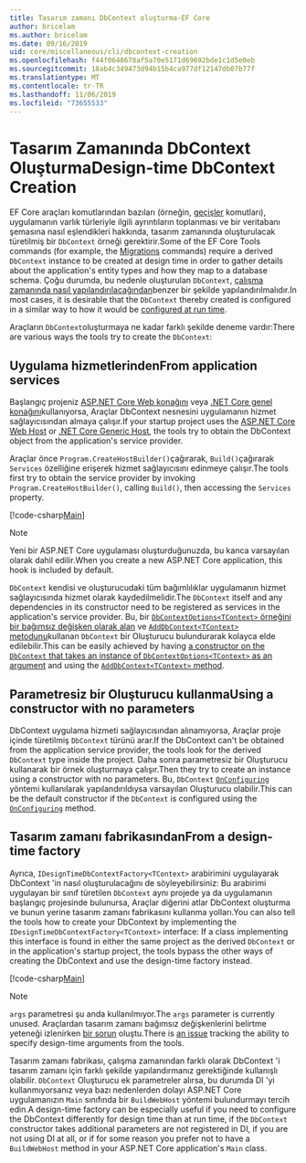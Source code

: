 ```yaml
---
title: Tasarım zamanı DbContext oluşturma-EF Core
author: bricelam
ms.author: bricelam
ms.date: 09/16/2019
uid: core/miscellaneous/cli/dbcontext-creation
ms.openlocfilehash: f44f0648678af5a70e5171d69692bde1c1d5e0eb
ms.sourcegitcommit: 18ab4c349473d94b15b4ca977df12147db07b77f
ms.translationtype: MT
ms.contentlocale: tr-TR
ms.lasthandoff: 11/06/2019
ms.locfileid: "73655533"
---
```

# <a name="design-time-dbcontext-creation"></a><span data-ttu-id="158be-102">Tasarım Zamanında DbContext Oluşturma</span><span class="sxs-lookup"><span data-stu-id="158be-102">Design-time DbContext Creation</span></span>

<span data-ttu-id="158be-103">EF Core araçları komutlarından bazıları (örneğin, [geçişler][1] komutları), uygulamanın varlık türleriyle ilgili ayrıntıların toplanması ve bir veritabanı şemasına nasıl eşlendikleri hakkında, tasarım zamanında oluşturulacak türetilmiş bir `DbContext` örneği gerektirir.</span><span class="sxs-lookup"><span data-stu-id="158be-103">Some of the EF Core Tools commands (for example, the [Migrations][1] commands) require a derived `DbContext` instance to be created at design time in order to gather details about the application's entity types and how they map to a database schema.</span></span> <span data-ttu-id="158be-104">Çoğu durumda, bu nedenle oluşturulan `DbContext`, [çalışma zamanında nasıl yapılandırılacağından][2]benzer bir şekilde yapılandırılmalıdır.</span><span class="sxs-lookup"><span data-stu-id="158be-104">In most cases, it is desirable that the `DbContext` thereby created is configured in a similar way to how it would be [configured at run time][2].</span></span>

<span data-ttu-id="158be-105">Araçların `DbContext`oluşturmaya ne kadar farklı şekilde deneme vardır:</span><span class="sxs-lookup"><span data-stu-id="158be-105">There are various ways the tools try to create the `DbContext`:</span></span>

## <a name="from-application-services"></a><span data-ttu-id="158be-106">Uygulama hizmetlerinden</span><span class="sxs-lookup"><span data-stu-id="158be-106">From application services</span></span>

<span data-ttu-id="158be-107">Başlangıç projeniz [ASP.NET Core Web konağını][3] veya [.NET Core genel konağını][4]kullanıyorsa, Araçlar DbContext nesnesini uygulamanın hizmet sağlayıcısından almaya çalışır.</span><span class="sxs-lookup"><span data-stu-id="158be-107">If your startup project uses the [ASP.NET Core Web Host][3] or [.NET Core Generic Host][4], the tools try to obtain the DbContext object from the application's service provider.</span></span>

<span data-ttu-id="158be-108">Araçlar önce `Program.CreateHostBuilder()`çağırarak, `Build()`çağırarak `Services` özelliğine erişerek hizmet sağlayıcısını edinmeye çalışır.</span><span class="sxs-lookup"><span data-stu-id="158be-108">The tools first try to obtain the service provider by invoking `Program.CreateHostBuilder()`, calling `Build()`, then accessing the `Services` property.</span></span>

[!code-csharp[Main](../../../../samples/core/Miscellaneous/CommandLine/ApplicationService.cs)]

> [!NOTE]
> <span data-ttu-id="158be-109">Yeni bir ASP.NET Core uygulaması oluşturduğunuzda, bu kanca varsayılan olarak dahil edilir.</span><span class="sxs-lookup"><span data-stu-id="158be-109">When you create a new ASP.NET Core application, this hook is included by default.</span></span>

<span data-ttu-id="158be-110">`DbContext` kendisi ve oluşturucudaki tüm bağımlılıklar uygulamanın hizmet sağlayıcısında hizmet olarak kaydedilmelidir.</span><span class="sxs-lookup"><span data-stu-id="158be-110">The `DbContext` itself and any dependencies in its constructor need to be registered as services in the application's service provider.</span></span> <span data-ttu-id="158be-111">Bu, bir [`DbContextOptions<TContext>` örneğini bir bağımsız değişken olarak alan][5] ve [`AddDbContext<TContext>` metodunu][6]kullanan `DbContext` bir Oluşturucu bulundurarak kolayca elde edilebilir.</span><span class="sxs-lookup"><span data-stu-id="158be-111">This can be easily achieved by having [a constructor on the `DbContext` that takes an instance of `DbContextOptions<TContext>` as an argument][5] and using the [`AddDbContext<TContext>` method][6].</span></span>

## <a name="using-a-constructor-with-no-parameters"></a><span data-ttu-id="158be-112">Parametresiz bir Oluşturucu kullanma</span><span class="sxs-lookup"><span data-stu-id="158be-112">Using a constructor with no parameters</span></span>

<span data-ttu-id="158be-113">DbContext uygulama hizmeti sağlayıcısından alınamıyorsa, Araçlar proje içinde türetilmiş `DbContext` türünü arar.</span><span class="sxs-lookup"><span data-stu-id="158be-113">If the DbContext can't be obtained from the application service provider, the tools look for the derived `DbContext` type inside the project.</span></span> <span data-ttu-id="158be-114">Daha sonra parametresiz bir Oluşturucu kullanarak bir örnek oluşturmaya çalışır.</span><span class="sxs-lookup"><span data-stu-id="158be-114">Then they try to create an instance using a constructor with no parameters.</span></span> <span data-ttu-id="158be-115">Bu, `DbContext` [`OnConfiguring`][7] yöntemi kullanılarak yapılandırıldıysa varsayılan Oluşturucu olabilir.</span><span class="sxs-lookup"><span data-stu-id="158be-115">This can be the default constructor if the `DbContext` is configured using the [`OnConfiguring`][7] method.</span></span>

## <a name="from-a-design-time-factory"></a><span data-ttu-id="158be-116">Tasarım zamanı fabrikasından</span><span class="sxs-lookup"><span data-stu-id="158be-116">From a design-time factory</span></span>

<span data-ttu-id="158be-117">Ayrıca, `IDesignTimeDbContextFactory<TContext>` arabirimini uygulayarak DbContext 'in nasıl oluşturulacağını de söyleyebilirsiniz: Bu arabirimi uygulayan bir sınıf türetilen `DbContext` aynı projede ya da uygulamanın başlangıç projesinde bulunursa, Araçlar diğerini atlar DbContext oluşturma ve bunun yerine tasarım zamanı fabrikasını kullanma yolları.</span><span class="sxs-lookup"><span data-stu-id="158be-117">You can also tell the tools how to create your DbContext by implementing the `IDesignTimeDbContextFactory<TContext>` interface: If a class implementing this interface is found in either the same project as the derived `DbContext` or in the application's startup project, the tools bypass the other ways of creating the DbContext and use the design-time factory instead.</span></span>

[!code-csharp[Main](../../../../samples/core/Miscellaneous/CommandLine/BloggingContextFactory.cs)]

> [!NOTE]
> <span data-ttu-id="158be-118">`args` parametresi şu anda kullanılmıyor.</span><span class="sxs-lookup"><span data-stu-id="158be-118">The `args` parameter is currently unused.</span></span> <span data-ttu-id="158be-119">Araçlardan tasarım zamanı bağımsız değişkenlerini belirtme yeteneği izlenirken [bir sorun][8] oluştu.</span><span class="sxs-lookup"><span data-stu-id="158be-119">There is [an issue][8] tracking the ability to specify design-time arguments from the tools.</span></span>

<span data-ttu-id="158be-120">Tasarım zamanı fabrikası, çalışma zamanından farklı olarak DbContext 'i tasarım zamanı için farklı şekilde yapılandırmanız gerektiğinde kullanışlı olabilir. `DbContext` Oluşturucu ek parametreler alırsa, bu durumda DI 'yi kullanmıyorsanız veya bazı nedenlerden dolayı ASP.NET Core uygulamanızın `Main` sınıfında bir `BuildWebHost` yöntemi bulundurmayı tercih edin.</span><span class="sxs-lookup"><span data-stu-id="158be-120">A design-time factory can be especially useful if you need to configure the DbContext differently for design time than at run time, if the `DbContext` constructor takes additional parameters are not registered in DI, if you are not using DI at all, or if for some reason you prefer not to have a `BuildWebHost` method in your ASP.NET Core application's `Main` class.</span></span>

  [1]: xref:core/managing-schemas/migrations/index
  [2]: xref:core/miscellaneous/configuring-dbcontext
  [3]: /aspnet/core/fundamentals/host/web-host
  [4]: /aspnet/core/fundamentals/host/generic-host
  [5]: xref:core/miscellaneous/configuring-dbcontext#constructor-argument
  [6]: xref:core/miscellaneous/configuring-dbcontext#using-dbcontext-with-dependency-injection
  [7]: xref:core/miscellaneous/configuring-dbcontext#onconfiguring
  [8]: https://github.com/aspnet/EntityFrameworkCore/issues/8332
